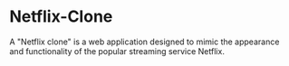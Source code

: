 # Netflix-Clone
A "Netflix clone" is a web application designed to mimic the appearance and functionality of the popular streaming service Netflix.
